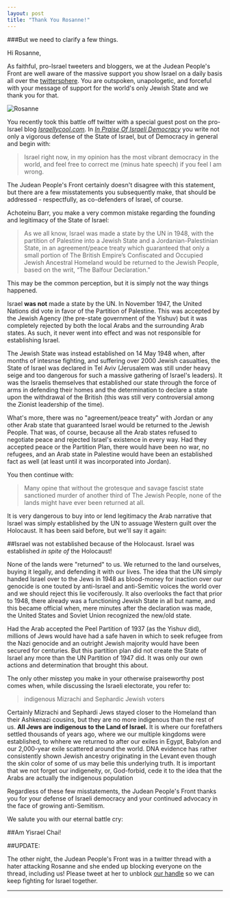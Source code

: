 ```yaml
---
layout: post
title: "Thank You Rosanne!"
---
```


###But we need to clarify a few things.

Hi Rosanne,

As faithful, pro-Israel tweeters and bloggers, we at the Judean People's Front are well aware of the massive support you show Israel on a daily basis all over the [twittersphere](https://twitter.com/therealroseanne). You are outspoken, unapologetic, and forceful with your message of support for the world's only Jewish State and we thank you for that.

![Rosanne](http://www.israellycool.com/wordpress/wp-content/uploads/Roseanne_Barr.jpg)

You recently took this battle off twitter with a special guest post on the pro-Israel blog *[Israellycool.com](www.israellycool.com)*. In *[In Praise Of Israeli Democracy](http://www.israellycool.com/2015/03/25/special-guest-post-roseanne-barr-in-praise-of-israeli-democracy/)* you write not only a vigorous defense of the State of Israel, but of Democracy in general and begin with:

>Israel right now, in my opinion has the most vibrant democracy in the world, and feel free to correct me (minus hate speech) if you feel I am wrong.

The Judean People's Front certainly doesn't disagree with this statement, but there are a few misstatements you subsequently make, that should be addressed - respectfully, as co-defenders of Israel, of course.

Achoteinu Barr, you make a very common mistake regarding the founding and legitimacy of the State of Israel:

>As we all know, Israel was made a state by the UN in 1948, with the partition of Palestine into a Jewish State and a Jordanian-Palestinian State, in an agreement/peace treaty which guaranteed that only a small portion of The British Empire’s Confiscated and Occupied Jewish Ancestral Homeland would be returned to the Jewish People, based on the writ, “The Balfour Declaration.”

This may be the common perception, but it is simply not the way things happened.

Israel **was not** made a state by the UN. In November 1947, the United Nations did vote in favor of the Partition of Palestine. This was accepted by the Jewish Agency (the pre-state government of the Yishuv) but it was completely rejected by both the local Arabs and the surrounding Arab states. As such, it never went into effect and was not responsible for establishing Israel.

The Jewish State was instead established on 14 May 1948 when, after months of intesnse fighting, and suffering over 2000 Jewish casualties, the State of Israel was declared in Tel Aviv (Jerusalem was still under heavy seige and too dangerous for such a massive gathering of Israel's leaders). It was the Israelis themselves that established our state through the force of arms in defending their homes and the determination to declare a state upon the withdrawal of the British (this was still very controversial among the Zionist leadership of the time). 

What's more, there was no "agreement/peace treaty" with Jordan or any other Arab state that guaranteed Israel would be returned to the Jewish People. That was, of course, because all the Arab states refused to negotiate peace and rejected Israel's existence in every way. Had they accepted peace or the Partition Plan, there would have been no war, no refugees, and an Arab state in Palestine would have been an established fact as well (at least until it was incorporated into Jordan). 

You then continue with:

>Many opine that without the grotesque and savage fascist state sanctioned murder of another third of The Jewish People, none of the lands might have ever been returned at all.

It is very dangerous to buy into or lend legitimacy the Arab narrative that Israel was simply established by the UN to assuage Western guilt over the Holocaust. It has been said before, but we'll say it again:

##Israel was not established because of the Holocaust. Israel was established *in spite of* the Holocaust!

None of the lands were "returned" to us. We returned to the land ourselves, buying it legally, and defending it with our lives. The idea that the UN simply handed Israel over to the Jews in 1948 as blood-money for inaction over our genocide is one touted by anti-Israel and anti-Semitic voices the world over and we should reject this lie vociferously. It also overlooks the fact that prior to 1948, there already was a functioning Jewish State in all but name, and this became official when, mere minutes after the declaration was made, the United States and Soviet Union recognized the new/old state.

Had the Arab accepted the Peel Partition of 1937 (as the Yishuv did), millions of Jews would have had a safe haven in which to seek refugee from the Nazi genocide and an outright Jewish majority would have been secured for centuries. But this partition plan did not create the State of Israel any more than the UN Partition of 1947 did. It was only our own actions and determination that brought this about.

The only other misstep you make in your otherwise praiseworthy post comes when, while discussing the Israeli electorate, you refer to:

>indigenous Mizrachi and Sephardic Jewish voters

Certainly Mizrachi and Sephardi Jews stayed closer to the Homeland than their Ashkenazi cousins, but they are no more indigenous than the rest of us. **All Jews are indigenous to the Land of Israel.** It is where our forefathers settled thousands of years ago, where we our multiple kingdoms were established, to whhere we returned to after our exiles in Egypt, Babylon and our 2,000-year exile scattered around the world. DNA evidence has rather consistently shown Jewish ancestry originating in the Levant even though the skin color of some of us may belie this underlying truth. It is important that we not forget our indigeneity, or, God-forbid, cede it to the idea that the Arabs are actually the indigenous population

Regardless of these few misstatements, the Judean People's Front thanks you for your defense of Israeli democracy and your continued advocacy in the face of growing anti-Semitism.

We salute you with our eternal battle cry:

##Am Yisrael Chai!

##UPDATE:

The other night, the Judean People's Front was in a twitter thread with a hater attacking Rosanne and she ended up blocking everyone on the thread, including us! Please tweet at her to unblock [our handle](https://twitter.com/JudeanPF) so we can keep fighting for Israel together.

____
